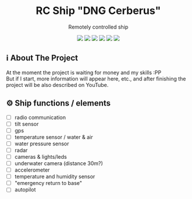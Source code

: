 <div id="start" align="center">
  <!-- <img src="https://images.emojiterra.com/google/noto-emoji/unicode-16.0/color/1024px/1f6a2.png" width="120"></img> -->
  <h1>RC Ship "DNG Cerberus"</h1>
  <p>Remotely controlled ship</p>
  <img src="https://img.shields.io/badge/espressif-E7352C?style=for-the-badge&logo=espressif&logoColor=white"/>
  <img src="https://img.shields.io/badge/Arduino-00979D?style=for-the-badge&logo=Arduino&logoColor=white"/>
  <img src="https://img.shields.io/badge/Raspberry%20Pi-A22846?style=for-the-badge&logo=Raspberry%20Pi&logoColor=white"/>
  <img src="https://img.shields.io/badge/C-00599C?style=for-the-badge&logo=c&logoColor=white"/>
  <img src="https://img.shields.io/badge/C%2B%2B-00599C?style=for-the-badge&logo=c%2B%2B&logoColor=white"/>
  <img src="https://img.shields.io/badge/Python-FFD43B?style=for-the-badge&logo=python&logoColor=blue"/>
</div>

## ℹ️ About The Project
At the moment the project is waiting for money and my skills :PP  <br/>
But if I start, more information will appear here, etc., and after finishing the project will be also described on YouTube.

## ⚙️ Ship functions / elements
- [ ] radio communication
- [ ] tilt sensor
- [ ] gps
- [ ] temperature sensor / water & air
- [ ] water pressure sensor
- [ ] radar
- [ ] cameras & lights/leds
- [ ] underwater camera (distance 30m?)
- [ ] accelerometer
- [ ] temperature and humidity sensor
- [ ] "emergency return to base"
- [ ] autopilot